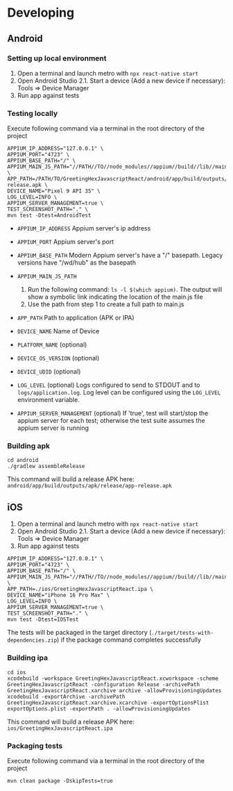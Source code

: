 # Developing

## Android

### Setting up local environment

1. Open a terminal and launch metro with `npx react-native start`
2. Open Android Studio
  2.1. Start a device (Add a new device if necessary): Tools => Device Manager
3. Run app against tests

### Testing locally
Execute following command via a terminal in the root directory of the project
```
APPIUM_IP_ADDRESS="127.0.0.1" \
APPIUM_PORT="4723" \
APPIUM_BASE_PATH="/" \
APPIUM_MAIN_JS_PATH="//PATH//TO//node_modules//appium//build//lib//main.js" \
APP_PATH=/PATH/TO/GreetingHexJavascriptReact/android/app/build/outputs/apk/release/app-release.apk \
DEVICE_NAME="Pixel 9 API 35" \
LOG_LEVEL=INFO \
APPIUM_SERVER_MANAGEMENT=true \
TEST_SCREENSHOT_PATH="." \
mvn test -Dtest=AndroidTest
```
* `APPIUM_IP_ADDRESS`
  Appium server's ip address

* `APPIUM_PORT`
  Appium server's port

* `APPIUM_BASE_PATH`
  Modern Appium server's have a "/" basepath. Legacy versions have "/wd/hub" as the basepath

* `APPIUM_MAIN_JS_PATH`
  1. Run the following command: `ls -l $(which appium)`. The output will show a symbolic link indicating the location of the main.js file
  2. Use the path from step 1 to create a full path to main.js

* `APP_PATH`
  Path to application (APK or IPA)

* `DEVICE_NAME`
  Name of Device

* `PLATFORM_NAME` (optional)

* `DEVICE_OS_VERSION` (optional)

* `DEVICE_UDID` (optional)

* `LOG_LEVEL` (optional)
  Logs configured to send to STDOUT and to `logs/application.log`. Log level can be configured using the `LOG_LEVEL` environment variable.

* `APPIUM_SERVER_MANAGEMENT` (optional)
  If 'true', test will start/stop the appium server for each test; otherwise the test suite assumes the appium server is running

### Building apk
```
cd android
./gradlew assembleRelease

```
This command will build a release APK here: `android/app/build/outputs/apk/release/app-release.apk`


## iOS

1. Open a terminal and launch metro with `npx react-native start`
2. Open Android Studio
  2.1. Start a device (Add a new device if necessary): Tools => Device Manager
3. Run app against tests
```
APPIUM_IP_ADDRESS="127.0.0.1" \
APPIUM_PORT="4723" \
APPIUM_BASE_PATH="/" \
APPIUM_MAIN_JS_PATH="//PATH//TO//node_modules//appium//build//lib//main.js" \
APP_PATH=./ios/GreetingHexJavascriptReact.ipa \
DEVICE_NAME="iPhone 16 Pro Max" \
LOG_LEVEL=INFO \
APPIUM_SERVER_MANAGEMENT=true \
TEST_SCREENSHOT_PATH="." \
mvn test -Dtest=IOSTest

```
The tests will be packaged in the target directory (`./target/tests-with-dependencies.zip`) if the package command completes successfully


### Building ipa
```
cd ios
xcodebuild -workspace GreetingHexJavascriptReact.xcworkspace -scheme GreetingHexJavascriptReact -configuration Release -archivePath GreetingHexJavascriptReact.xarchive archive -allowProvisioningUpdates
xcodebuild -exportArchive -archivePath GreetingHexJavascriptReact.xarchive.xcarchive -exportOptionsPlist exportOptions.plist -exportPath . -allowProvisioningUpdates

```
This command will build a release APK here: `ios/GreetingHexJavascriptReact.ipa`


### Packaging tests

Execute following command via a terminal in the root directory of the project
```
mvn clean package -DskipTests=true